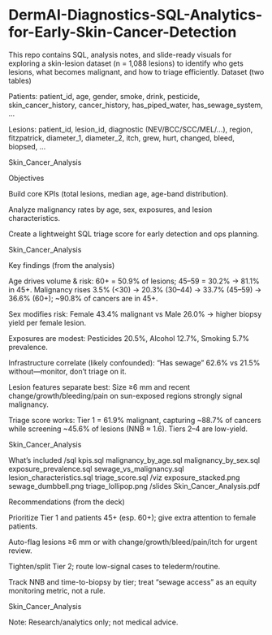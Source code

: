 # DermAI-Diagnostics-SQL-Analytics-for-Early-Skin-Cancer-Detection
This repo contains SQL, analysis notes, and slide-ready visuals for exploring a skin-lesion dataset (n = 1,088 lesions) to identify who gets lesions, what becomes malignant, and how to triage efficiently.
Dataset (two tables)

Patients: patient_id, age, gender, smoke, drink, pesticide, skin_cancer_history, cancer_history, has_piped_water, has_sewage_system, …

Lesions: patient_id, lesion_id, diagnostic (NEV/BCC/SCC/MEL/…), region, fitzpatrick, diameter_1, diameter_2, itch, grew, hurt, changed, bleed, biopsed, … 

Skin_Cancer_Analysis

Objectives

Build core KPIs (total lesions, median age, age-band distribution).

Analyze malignancy rates by age, sex, exposures, and lesion characteristics.

Create a lightweight SQL triage score for early detection and ops planning. 

Skin_Cancer_Analysis

Key findings (from the analysis)

Age drives volume & risk: 60+ = 50.9% of lesions; 45–59 = 30.2% → 81.1% in 45+. Malignancy rises 3.5% (<30) → 20.3% (30–44) → 33.7% (45–59) → 36.6% (60+); ~90.8% of cancers are in 45+.

Sex modifies risk: Female 43.4% malignant vs Male 26.0% → higher biopsy yield per female lesion.

Exposures are modest: Pesticides 20.5%, Alcohol 12.7%, Smoking 5.7% prevalence.

Infrastructure correlate (likely confounded): “Has sewage” 62.6% vs 21.5% without—monitor, don’t triage on it.

Lesion features separate best: Size ≥6 mm and recent change/growth/bleeding/pain on sun-exposed regions strongly signal malignancy.

Triage score works: Tier 1 = 61.9% malignant, capturing ~88.7% of cancers while screening ~45.6% of lesions (NNB ≈ 1.6). Tiers 2–4 are low-yield. 

Skin_Cancer_Analysis

What’s included
/sql
  kpis.sql
  malignancy_by_age.sql
  malignancy_by_sex.sql
  exposure_prevalence.sql
  sewage_vs_malignancy.sql
  lesion_characteristics.sql
  triage_score.sql
/viz
  exposure_stacked.png
  sewage_dumbbell.png
  triage_lollipop.png
/slides
  Skin_Cancer_Analysis.pdf

Recommendations (from the deck)

Prioritize Tier 1 and patients 45+ (esp. 60+); give extra attention to female patients.

Auto-flag lesions ≥6 mm or with change/growth/bleed/pain/itch for urgent review.

Tighten/split Tier 2; route low-signal cases to telederm/routine.

Track NNB and time-to-biopsy by tier; treat “sewage access” as an equity monitoring metric, not a rule. 

Skin_Cancer_Analysis

Note: Research/analytics only; not medical advice.
